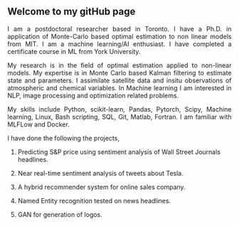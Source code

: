 ## Welcome to my gitHub page
<p align="justify">
I am a postdoctoral researcher based in Toronto. I have a Ph.D. in application of Monte-Carlo based optimal estimation to non linear models from MIT. I am a machine learning/AI enthusiast. I have completed a certificate course in ML from York University.
</p>

<p align="justify">
My research is in the field of optimal estimation applied to non-linear models. My expertise is in Monte
Carlo based Kalman filtering to estimate state and parameters. I assimilate satellite data and insitu observations of atmospheric and chemical variables. In Machine learning I am interested in  NLP, image processing and optimization related problems.
</p>

<p align="justify">
My skills include Python, scikit-learn, Pandas, Pytorch, Scipy, Machine learning, Linux, Bash scripting, SQL, Git, Matlab, Fortran.
I am familiar with MLFLow and Docker.
</p>

I have done the following the projects,

1. Predicting S&P price using sentiment analysis of Wall Street Journals headlines.

2. Near real-time sentiment analysis of tweets about Tesla.

3. A hybrid recommender system for online sales company.

4. Named Entity recognition tested on news headlines.

5. GAN for generation of logos.

